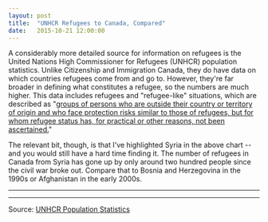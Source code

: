 ```yaml
---
layout: post
title:  "UNHCR Refugees to Canada, Compared"
date:   2015-10-21 12:00:00
---
```


A considerably more detailed source for information on refugees is the United Nations High Commissioner for Refugees (UNHCR) population statistics. Unlike Citizenship and Immigration Canada, they do have data on which countries refugees come from and go to. However, they're far broader in defining what constitutes a refugee, so the numbers are much higher. This data includes refugees and "refugee-like" situations, which are described as "[groups of persons who are outside their country or territory of origin and who face protection risks similar to those of refugees, but for whom refugee status has, for practical or other reasons, not been ascertained.](http://www.unhcr.org/45c06c662.html)"

The relevant bit, though, is that I've highlighted Syria in the above chart -- and you would still have a hard time finding it. The number of refugees in Canada from Syria has gone up by only around two hundred people since the civil war broke out. Compare that to Bosnia and Herzegovina in the 1990s or Afghanistan in the early 2000s.

* * *

<div id="unhcrChart"></div>
<div id="unhcrTip">
  <p id="tipTop"><span id="tipCountry"></span></p>
	<p class="tipInfo"><span id="tipRefugees"></span></p>
</div>

* * *

Source: [UNHCR Population Statistics](http://popstats.unhcr.org/en/overview)


<style>{% include 2015/10/unhcr.css %}</style>
<script src="http://d3js.org/d3.v3.min.js"></script>
<script>{% include 2015/10/unhcr.js %}</script>